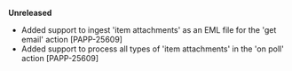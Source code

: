 **Unreleased**
* Added support to ingest 'item attachments' as an EML file for the 'get email' action [PAPP-25609]
* Added support to process all types of 'item attachments' in the 'on poll' action [PAPP-25609]
